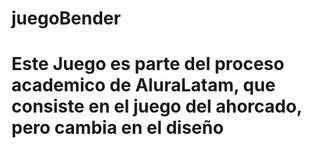# juegoBender
# Este Juego es parte del proceso academico de AluraLatam, que consiste en el juego del ahorcado, pero cambia en el diseño
